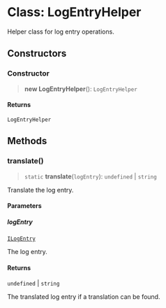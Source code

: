 # Class: LogEntryHelper

Helper class for log entry operations.

## Constructors

### Constructor

> **new LogEntryHelper**(): `LogEntryHelper`

#### Returns

`LogEntryHelper`

## Methods

### translate()

> `static` **translate**(`logEntry`): `undefined` \| `string`

Translate the log entry.

#### Parameters

##### logEntry

[`ILogEntry`](../interfaces/ILogEntry.md)

The log entry.

#### Returns

`undefined` \| `string`

The translated log entry if a translation can be found.
